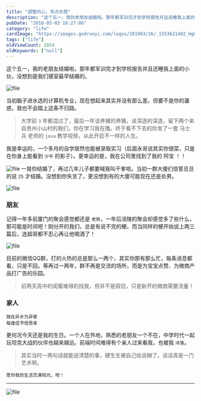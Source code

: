 ```yaml
---
title: "调整内心，写点东西"
description: "这个五一，我的老朋友结婚啦。那年都军训完才到学校报告并且还睡我上面的小伙，没想到是我们寝室最早结婚的。  ![file](https://images.godruoyi.com/posts/201805/03/1_1525364306_7ENBwIfTo3.jpg)  当初脑子进水选..."
pubDate: "2018-05-03 16:27:06"
category: "life"
cardImage: "https://images.godruoyi.com/logos/201903/26/_1553621492_HgG6NHK3b0.jpg"
tags: ["life"]
oldViewCount: 2854
oldKeywords: ["null"]
---
```


这个五一，我的老朋友结婚啦。那年都军训完才到学校报告并且还睡我上面的小伙，没想到是我们寝室最早结婚的。

![file](https://images.godruoyi.com/posts/201805/03/1_1525364306_7ENBwIfTo3.jpg)

当初脑子进水选的计算机专业，现在想起来其实并没有那么差。但要不是你的蛊惑，我也不会踏上这条不归路。

> 大学前 `3` 年都混过了，最后一年该养猪的养猪，该深造的深造，留下两个来自贵州小山村的我们，你在学习我在撸。终于看不下去的你发了一套 马士兵 老师的 `java` 教学视频，从此开启不一样的人生。  

我是幸运的，一个多月的自学居然也能被录取实习（后面永哥说其实你很菜，只是在你身上能看到 `少平` 的影子）。更幸运的是，我在公司里找到了我的 阿宝 ！！

![file](https://images.godruoyi.com/posts/201805/03/1_1525364499_6T5SUcp6W3.jpg)
一晃你结婚了，再过几年儿子都要喊我叫干爹啦。当初一群大傻们信誓旦旦的说 `25` 才结婚。没想到你失言了，更没想到有的大傻可能现在还是处男。

![file](https://images.godruoyi.com/posts/201805/04/1_1525443342_j5SJzKQieA.jpg)

### 朋友

记得一年多前厦门的聚会感觉都还是 `老铁`，一年后涪陵的聚会却感觉多了些什么，那可能是时间吧！刚分开的我们，总是有说不完的梗。而当同样的梗开始说上两三篇后，连超哥都不忍心再让他喝酒了！

![file](https://images.godruoyi.com/posts/201805/04/1_1525442740_tRtIRUJPwG.jpg)

目前的微信QQ群，打的火热的总是那么一两个，其实你那有那么忙，每条消息都看，只是不回。等再过一两年，群不再是交流的场所，而是为宝宝点赞、为微商产品打广告的乐园。

> 前两天高中的闺蜜难得的找我，但并不是叙旧，只是新开的微商需要流量！  

### 家人

```
独在异乡为异客
每逢佳节倍思亲
```

更何况今天还是我的生日。一个人在外地，熟悉的老朋友一个不在，中学时代一起玩坦克大战的伙伴也越来越远。前端时间难得有个亲人过来看我，也被我 `冷落`。

> 其实当时一两句话就能说清楚的事，硬生生被自己给说糊了。谈话真是一门艺术啊。  

```
愿你我的生活充满阳光，吧！
```

-------------

![file](https://images.godruoyi.com/posts/201805/04/1_1525443085_GTttTijZfT.jpg)
